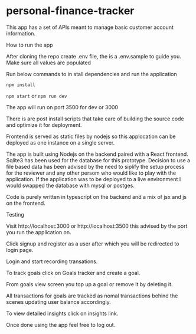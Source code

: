 # personal-finance-tracker

This app has a set of APIs meant to manage basic customer account information.

How to run the app

After cloning the repo create .env file, the is a .env.sample to guide you. Make sure all values are populated

Run below commands to in stall dependencies and run the application

`npm install`

`npm start` or `npm run dev`

The app will run on port 3500 for dev or 3000

There is are post install scripts that take care of building the source code and optimize it for deployment.

Frontend is served as static files by nodejs so this applocation can be deployed as one instance on a single server.

The app is built using Nodejs on the backend paired with a React frontend. Sqlite3 has been used for the database for this prototype.
Decision to use a file based data has been advised by the need to siplify the setup process for the reviewer and any other persom who would like to play with the application. If the application was to be deployed to a live environment I would swapped the database with mysql or postges.

Code is purely written in typescript on the backend and a mix of jsx and js on the frontend.

Testing

Visit http://localhost:3000 or http://localhost:3500 this advised by the port you run the application on.

Click signup and register as a user after which you will be redirected to login page.

Login and start recording transations.

To track goals click on Goals tracker and create a goal.

From goals view screen you top up a goal or remove it by deleting it.

All transactions for goals are tracked as nomal transactions behind the scenes updating user balance accordingly.

To view detailed insights click on insights link.

Once done using the app feel free to log out.
